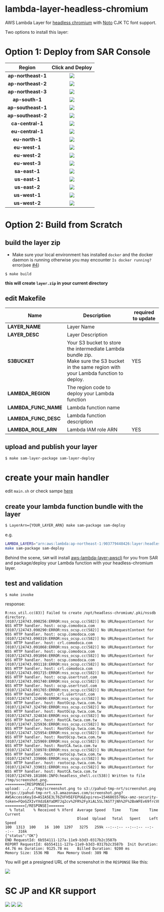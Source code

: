 # lambda-layer-headless-chromium
AWS Lambda Layer for [headless chromium](https://chromium.googlesource.com/chromium/src/+/lkgr/headless/README.md) with [Noto](https://www.google.com/get/noto/) CJK TC font support.

Two options to install this layer:


# Option 1: Deploy from SAR Console

|        Region        |                    Click and Deploy                     | 
| :----------------: | :----------------------------------------------------------: | 
|  **ap-northeast-1**  |[![](https://img.shields.io/badge/SAR-Deploy%20Now-yellow.svg)](https://deploy.serverlessrepo.app/ap-northeast-1/?app=arn:aws:serverlessrepo:us-east-1:903779448426:applications/lambda-layer-headless-chromium)|
|  **ap-northeast-2**  |[![](https://img.shields.io/badge/SAR-Deploy%20Now-yellow.svg)](https://deploy.serverlessrepo.app/ap-northeast-2/?app=arn:aws:serverlessrepo:us-east-1:903779448426:applications/lambda-layer-headless-chromium)|
|  **ap-northeast-3**  |[![](https://img.shields.io/badge/SAR-Deploy%20Now-yellow.svg)](https://deploy.serverlessrepo.app/ap-northeast-3/?app=arn:aws:serverlessrepo:us-east-1:903779448426:applications/lambda-layer-headless-chromium)|
|  **ap-south-1**  |[![](https://img.shields.io/badge/SAR-Deploy%20Now-yellow.svg)](https://deploy.serverlessrepo.app/ap-south-1/?app=arn:aws:serverlessrepo:us-east-1:903779448426:applications/lambda-layer-headless-chromium)|
|  **ap-southeast-1**  |[![](https://img.shields.io/badge/SAR-Deploy%20Now-yellow.svg)](https://deploy.serverlessrepo.app/ap-southeast-1/?app=arn:aws:serverlessrepo:us-east-1:903779448426:applications/lambda-layer-headless-chromium)|
|  **ap-southeast-2**  |[![](https://img.shields.io/badge/SAR-Deploy%20Now-yellow.svg)](https://deploy.serverlessrepo.app/ap-southeast-2/?app=arn:aws:serverlessrepo:us-east-1:903779448426:applications/lambda-layer-headless-chromium)|
|  **ca-central-1**  |[![](https://img.shields.io/badge/SAR-Deploy%20Now-yellow.svg)](https://deploy.serverlessrepo.app/ca-central-1/?app=arn:aws:serverlessrepo:us-east-1:903779448426:applications/lambda-layer-headless-chromium)|
|  **eu-central-1**  |[![](https://img.shields.io/badge/SAR-Deploy%20Now-yellow.svg)](https://deploy.serverlessrepo.app/eu-central-1/?app=arn:aws:serverlessrepo:us-east-1:903779448426:applications/lambda-layer-headless-chromium)|
|  **eu-north-1**  |[![](https://img.shields.io/badge/SAR-Deploy%20Now-yellow.svg)](https://deploy.serverlessrepo.app/eu-north-1/?app=arn:aws:serverlessrepo:us-east-1:903779448426:applications/lambda-layer-headless-chromium)|
|  **eu-west-1**  |[![](https://img.shields.io/badge/SAR-Deploy%20Now-yellow.svg)](https://deploy.serverlessrepo.app/eu-west-1/?app=arn:aws:serverlessrepo:us-east-1:903779448426:applications/lambda-layer-headless-chromium)|
|  **eu-west-2**  |[![](https://img.shields.io/badge/SAR-Deploy%20Now-yellow.svg)](https://deploy.serverlessrepo.app/eu-west-2/?app=arn:aws:serverlessrepo:us-east-1:903779448426:applications/lambda-layer-headless-chromium)|
|  **eu-west-3**  |[![](https://img.shields.io/badge/SAR-Deploy%20Now-yellow.svg)](https://deploy.serverlessrepo.app/eu-west-3/?app=arn:aws:serverlessrepo:us-east-1:903779448426:applications/lambda-layer-headless-chromium)|
|  **sa-east-1**  |[![](https://img.shields.io/badge/SAR-Deploy%20Now-yellow.svg)](https://deploy.serverlessrepo.app/sa-east-1/?app=arn:aws:serverlessrepo:us-east-1:903779448426:applications/lambda-layer-headless-chromium)|
|  **us-east-1**  |[![](https://img.shields.io/badge/SAR-Deploy%20Now-yellow.svg)](https://deploy.serverlessrepo.app/us-east-1/?app=arn:aws:serverlessrepo:us-east-1:903779448426:applications/lambda-layer-headless-chromium)|
|  **us-east-2**  |[![](https://img.shields.io/badge/SAR-Deploy%20Now-yellow.svg)](https://deploy.serverlessrepo.app/us-east-2/?app=arn:aws:serverlessrepo:us-east-1:903779448426:applications/lambda-layer-headless-chromium)|
|  **us-west-1**  |[![](https://img.shields.io/badge/SAR-Deploy%20Now-yellow.svg)](https://deploy.serverlessrepo.app/us-west-1/?app=arn:aws:serverlessrepo:us-east-1:903779448426:applications/lambda-layer-headless-chromium)|
|  **us-west-2**  |[![](https://img.shields.io/badge/SAR-Deploy%20Now-yellow.svg)](https://deploy.serverlessrepo.app/us-west-2/?app=arn:aws:serverlessrepo:us-east-1:903779448426:applications/lambda-layer-headless-chromium)|

# Option 2: Build from Scratch



## build the layer zip

- Make sure your local environment has installed `docker` and the docker daemon is running otherwise you may encounter `Is docker running?` error(see [#4](https://github.com/pahud/lambda-layer-headless-chromium/issues/4))
```
$ make build
```
**this will create `layer.zip` in your current directory**


## edit Makefile


| Name                 | Description                                                  | required to update |
| -------------------- | ------------------------------------------------------------ | ------------------ |
| **LAYER_NAME**       | Layer Name                                                   |                    |
| **LAYER_DESC**       | Layer Description                                            |                    |
| **S3BUCKET**         | Your S3 bucket to store the intermediate Lambda bundle zip.<br />Make sure the S3 bucket in the same region with your Lambda function to deploy. | YES                |
| **LAMBDA_REGION**    | The region code to deploy your Lambda function               |                    |
| **LAMBDA_FUNC_NAME** | Lambda function name                                         |                    |
| **LAMBDA_FUNC_DESC** | Lambda function description                                  |                    |
| **LAMBDA_ROLE_ARN**  | Lambda IAM role ARN                                          | YES                |


## upload and publish your layer
```
$ make sam-layer-package sam-layer-deploy
```

# create your main handler
edit `main.sh` or check sampe [here](main.sh)

## create your lambda function bundle with the layer

```bash
$ LayerArn={YOUR_LAYER_ARN} make sam-package sam-deploy
```

e.g.
```bash
LAMBDA_LAYERS="arn:aws:lambda:ap-northeast-1:903779448426:layer:headless-chromium-layer:4" \
make sam-package sam-deploy
```
Behind the scene, `SAM` will install [aws-lambda-layer-awscli](https://github.com/aws-samples/aws-lambda-layer-awscli) for you from SAR and package/deploy your Lambda function with your headless-chromium layer.



## test and validation

```
$ make invoke
```

response:

```
R:nss_util.cc(83)] Failed to create /opt/headless-chromium/.pki/nssdb directory.
[0107/124743.090256:ERROR:nss_ocsp.cc(582)] No URLRequestContext for NSS HTTP handler. host: ocsp.comodoca.com
[0107/124743.090290:ERROR:nss_ocsp.cc(582)] No URLRequestContext for NSS HTTP handler. host: ocsp.comodoca.com
[0107/124743.090319:ERROR:nss_ocsp.cc(582)] No URLRequestContext for NSS HTTP handler. host: crl.comodoca.com
[0107/124743.091068:ERROR:nss_ocsp.cc(582)] No URLRequestContext for NSS HTTP handler. host: ocsp.comodoca.com
[0107/124743.091094:ERROR:nss_ocsp.cc(582)] No URLRequestContext for NSS HTTP handler. host: ocsp.comodoca.com
[0107/124743.091118:ERROR:nss_ocsp.cc(582)] No URLRequestContext for NSS HTTP handler. host: crl.comodoca.com
[0107/124743.091715:ERROR:nss_ocsp.cc(582)] No URLRequestContext for NSS HTTP handler. host: ocsp.usertrust.com
[0107/124743.091740:ERROR:nss_ocsp.cc(582)] No URLRequestContext for NSS HTTP handler. host: ocsp.usertrust.com
[0107/124743.091765:ERROR:nss_ocsp.cc(582)] No URLRequestContext for NSS HTTP handler. host: crl.usertrust.com
[0107/124747.324690:ERROR:nss_ocsp.cc(582)] No URLRequestContext for NSS HTTP handler. host: RootOcsp.twca.com.tw
[0107/124747.324798:ERROR:nss_ocsp.cc(582)] No URLRequestContext for NSS HTTP handler. host: RootOcsp.twca.com.tw
[0107/124747.324834:ERROR:nss_ocsp.cc(582)] No URLRequestContext for NSS HTTP handler. host: RootCA.twca.com.tw
[0107/124747.325936:ERROR:nss_ocsp.cc(582)] No URLRequestContext for NSS HTTP handler. host: RootOcsp.twca.com.tw
[0107/124747.325954:ERROR:nss_ocsp.cc(582)] No URLRequestContext for NSS HTTP handler. host: RootOcsp.twca.com.tw
[0107/124747.325969:ERROR:nss_ocsp.cc(582)] No URLRequestContext for NSS HTTP handler. host: RootCA.twca.com.tw
[0107/124747.338978:ERROR:nss_ocsp.cc(582)] No URLRequestContext for NSS HTTP handler. host: rootocsp.twca.com.tw
[0107/124747.339006:ERROR:nss_ocsp.cc(582)] No URLRequestContext for NSS HTTP handler. host: rootocsp.twca.com.tw
[0107/124747.339031:ERROR:nss_ocsp.cc(582)] No URLRequestContext for NSS HTTP handler. host: RootCA.twca.com.tw
[0107/124749.181886:INFO:headless_shell.cc(538)] Written to file /tmp/screenshot.png.
=========[RESPONSE]=======
upload: ../../tmp/screenshot.png to s3://pahud-tmp-nrt/screenshot.png
https://pahud-tmp-nrt.s3.amazonaws.com/screenshot.png?AWSAccessKeyId=ASIA5E3LT6ZVFH5EFEPU&Expires=1546865570&x-amz-security-token=FQoGZXIvYXdzEAYaDM7Jq2cv%2FR%2FyXiAL5SL7AST7jNh%2F%2BxWFEv69frcV8bJxDhApmWphX6rb6NHp0bRextPJKx%2BUZ7tYveDC2xHdsooNIQgnSD%2BnEWPD6PADgQP6MsvEsYuYqWfHv6D5fr4fajIWkxZgOPDzxDud7GO%2BzOKpEZjpGbP5bAbeclHf2WMCgM%2BWQgF8GEEUAoNDuKTRrx6Kyf78jGtGw0%2BizdLfd3SjIU8jDFO2e6%2B28uPglMOE8CajpxkBhf3jjOsqoacAplYCySnHOk%2FEtvGCsmmQbEOlUmIRDJjK%2B8fTSuQrNj0IjoJ2qQakGhSc5DulvJ9jn35k6qxxdwqFFBiBGwVE2NjIXbaI%2FRQErf84KJmKzeEF&Signature=BlNJlGdAcgnyLjtwjsfPuR1aTLk%3D
=========[/RESPONSE]=======
  % Total    % Received % Xferd  Average Speed   Time    Time     Time  Current
                                 Dload  Upload   Total   Spent    Left  Speed
100  1313  100    16  100  1297   3275   259k --:--:-- --:--:-- --:--:--  316k
{"status":"OK"}
END RequestId: 6b554111-127a-11e9-b3d3-0317b2c3587b
REPORT RequestId: 6b554111-127a-11e9-b3d3-0317b2c3587b  Init Duration: 44.76 ms Duration: 9125.78 ms    Billed Duration: 9200 ms        Memory Size: 1536 MB    Max Memory Used: 389 MB
```

You will get a presigned URL of the screenshot in the `RESPONSE` like this:

![](https://pbs.twimg.com/media/Dv_35vrU0AAGuTP.jpg)

# SC JP and KR support
![](screenshot-cn.png)
![](screenshot-jp.png)
![](screenshot-kr.png)


